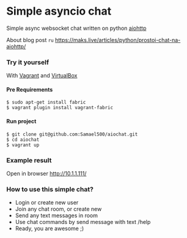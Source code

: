 Simple asyncio chat
===================

Simple async websocket chat written on python [aiohttp](http://aiohttp.readthedocs.io/en/stable/)

About blog post `ru` https://maks.live/articles/python/prostoi-chat-na-aiohttp/

### Try it yourself
With [Vagrant](https://www.vagrantup.com/downloads.html) and [VirtualBox](https://www.virtualbox.org/wiki/Downloads)

#### Pre Requirements

```shell
$ sudo apt-get install fabric
$ vagrant plugin install vagrant-fabric
```

#### Run project

```
$ git clone git@github.com:Samael500/aiochat.git
$ cd aiochat
$ vagrant up
```

### Example result

Open in browser http://10.1.1.111/

### How to use this simple chat?
- Login or create new user
- Join any chat room, or create new
- Send any text messages in room
- Use chat commands by send message with text /help
- Ready, you are awesome ;)
